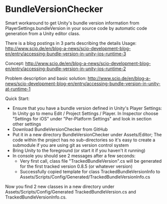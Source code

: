 BundleVersionChecker
====================

Smart workaround to get Unity's bundle version information from PlayerSettings.bundleVersion in your source code by automatic code generation from a Unity editor class.

There is a blog postings in 3 parts describing the details
Usage:
http://www.scio.de/en/blog-a-news/scio-development-blog-en/entry/accessing-bundle-version-in-unity-ios-runtime-3

Concept:
http://www.scio.de/en/blog-a-news/scio-development-blog-en/entry/accessing-bundle-version-in-unity-ios-runtime-2

Problem description and basic solution:
http://www.scio.de/en/blog-a-news/scio-development-blog-en/entry/accessing-bundle-version-in-unity-at-runtime-1


Quick Start:

- Ensure that you have a bundle version defined in Unity's Player Settings: In Unity go to menu Edit / Project Settings / Player. In Inspector choose "Settings for iOS" under "Per-Platform Settings" and look in section other settings
- Download BundleVersionChecker from GitHub
- Put it in a new directory BundleVersionChecker under Assets/Editor; The code within the project has no sub-directories so it's easy to create a submodule if you are using git as version control system
- Bring Unity to the foreground (or start it if you haven't it running)
- In console you should see 2 messages after a few seconds:
     - Very first call, class file "TrackedBundleVersion".cs will be generated for the first tracked version 0.8.5 (or whatever version)
     - Successfully copied template for class TrackedBundleVersionInfo to Assets/Scripts/Config/Generated/TrackedBundleVersionInfo.cs

Now you find 2 new classes in a new directory under Assets/Scripts/Config/Generated TrackedBundleVersion.cs and TrackedBundleVersionInfo.cs.

 
